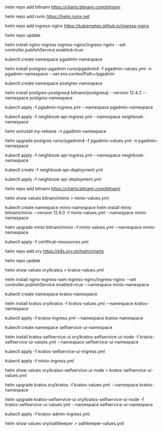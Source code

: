 helm repo add bitnami https://charts.bitnami.com/bitnami

helm repo add runix https://helm.runix.net

helm repo add ingress-nginx https://kubernetes.github.io/ingress-nginx

helm repo update

helm install nginx-ingress ingress-nginx/ingress-nginx --set controller.publishService.enabled=true

kubectl create namespace pgadmin-namespace

helm install postgres-pgadmin runix/pgadmin4 -f pgadmin-values.yml -n pgadmin-namespace --set env.contextPath=/pgadmin

kubectl create namespace postgres-namespace

helm install postgres-postgresql bitnami/postgresql --version 12.4.2 --namespace postgres-namespace

kubectl apply -f pgadmin-ingress.yml --namespace pgadmin-namespace

kubectl apply -f neighbook-api-ingress.yml --namespace neighbook-namespace

helm uninstall my-release -n pgadmin-namespace

helm upgrade postgres runix/pgadmin4 -f pgadmin-values.yml -n pgadmin-namespace

kubectl apply -f neighbook-api-ingress.yml --namespace neighbook-namespace

kubectl create -f neighbook-api-deployment.yml

kubectl apply -f neighbook-api-deployment.yml

helm repo add bitnami https://charts.bitnami.com/bitnami

helm show values bitnami/minio > minio-values.yml

kubectl create namespace minio-namespace
helm install minio bitnami/minio --version 12.6.0 -f minio-values.yml --namespace minio-namespace

helm upgrade minio bitnami/minio -f minio-values.yml --namespace minio-namespace

kubectl apply -f certificat-ressources.yml

helm repo add ory https://k8s.ory.sh/helm/charts

helm repo update

helm show values ory/kratos > kratos-values.yml

helm install nginx-ingress-sam ingress-nginx/ingress-nginx --set controller.publishService.enabled=true --namespace minio-namespace

kubectl create namespace kratos-namespace

helm install kratos ory/kratos -f kratos-values.yml --namespace kratos-namespace

kubectl apply -f kratos-ingress.yml --namespace kratos-namespace

kubectl create namespace selfservice-ui-namespace

helm install kratos-selfservice-ui ory/kratos-selfservice-ui-node -f kratos-selfservice-ui-values.yml --namespace selfservice-ui-namespace

kubectl apply -f kratos-selfservice-ui-ingress.yml

kubectl apply -f minio-ingress.yml

helm show values ory/kratos-selfservice-ui-node > kratos-selfservice-ui-values.yml

helm upgrade kratos ory/kratos -f kratos-values.yml --namespace kratos-namespace

helm upgrade kratos-selfservice-ui ory/kratos-selfservice-ui-node -f kratos-selfservice-ui-values.yml --namespace selfservice-ui-namespace

kubectl apply -f kratos-admin-ingress.yml

helm show values ory/oathkeeper > oathkeeper-values.yml